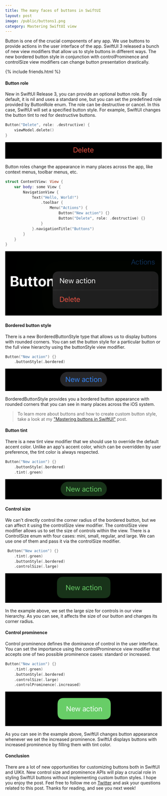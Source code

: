```yaml
---
title: The many faces of buttons in SwiftUI
layout: post
image: /public/buttons1.png
category: Mastering SwiftUI view
---
```


Button is one of the crucial components of any app. We use buttons to provide actions in the user interface of the app. SwiftUI 3 released a bunch of new view modifiers that allow us to style buttons in different ways. The new bordered button style in conjunction with controlProminence and controlSize view modifiers can change button presentation drastically.

{% include friends.html %}

#### Button role
New in SwiftUI Release 3, you can provide an optional button role. By default, it is nil and uses a standard one, but you can set the predefined role provided by ButtonRole enum. The role can be destructive or cancel. In this case, SwiftUI will set a specified button style. For example, SwiftUI changes the button tint to red for destructive buttons.

```swift
Button("Delete", role: .destructive) {
    viewModel.delete()
}
```
![button-destructive](/public/buttons-destructive.png)

Button roles change the appearance in many places across the app, like context menus, toolbar menus, etc.

```swift
struct ContentView: View {
    var body: some View {
        NavigationView {
            Text("Hello, World!")
                .toolbar {
                    Menu("Actions") {
                        Button("New action") {}
                        Button("Delete", role: .destructive) {}
                }
            }.navigationTitle("Buttons")
        }
    }
}
```

![button-toolbar](/public/buttons-toolbar.png)

#### Bordered button style
There is a new BorderedButtonStyle type that allows us to display buttons with rounded corners. You can set the button style for a particular button or the full view hierarchy using the buttonStyle view modifier.

```swift
Button("New action") {}
    .buttonStyle(.bordered)
```

![button-bordered](/public/buttons-bordered.png)

BorderedButtonStyle provides you a bordered button appearance with rounded corners that you can see in many places across the iOS system. 

> To learn more about buttons and how to create custom button style, take a look at my ["Mastering buttons in SwiftUI"](/2020/02/19/mastering-buttons-in-swiftui/) post.

#### Button tint
There is a new tint view modifier that we should use to override the default accent color. Unlike an app's accent color, which can be overridden by user preference, the tint color is always respected.

```swift
Button("New action") {}
    .buttonStyle(.bordered)
    .tint(.green)
```

![button-tint](/public/buttons-tint.png)

#### Control size
We can't directly control the corner radius of the bordered button, but we can affect it using the controlSize view modifier. The controlSize view modifier allows us to set the size of controls within the view. There is a ControlSize enum with four cases: mini, small, regular, and large. We can use one of them and pass it via the controlSize modifier.

```swift
 Button("New action") {}
    .tint(.green)
    .buttonStyle(.bordered)
    .controlSize(.large)
```

![button-bordered-tint](/public/buttons-bordered-tint.png)

In the example above, we set the large size for controls in our view hierarchy. As you can see, it affects the size of our button and changes its corner radius.

#### Control prominence
Control prominence defines the dominance of control in the user interface. You can set the importance using the controlProminence view modifier that accepts one of two possible prominence cases: standard or increased.

```swift
Button("New action") {}
    .tint(.green)
    .buttonStyle(.bordered)
    .controlSize(.large)
    .controlProminence(.increased)
```

![button-bordered-tint-important](/public/buttons-tint-fill.png)

As you can see in the example above, SwiftUI changes button appearance whenever we set the increased prominence. SwiftUI displays buttons with increased prominence by filling them with tint color.

#### Conclusion
There are a lot of new opportunities for customizing buttons both in SwiftUI and UIKit. New control size and prominence APIs will play a crucial role in styling SwiftUI buttons without implementing custom button styles. I hope you enjoy the post. Feel free to follow me on [Twitter](https://twitter.com/mecid) and ask your questions related to this post. Thanks for reading, and see you next week!